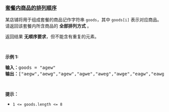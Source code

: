 ### [套餐内商品的排列顺序](https://leetcode-cn.com/problems/zi-fu-chuan-de-pai-lie-lcof)

<p>某店铺将用于组成套餐的商品记作字符串 <code>goods</code>，其中 <code>goods[i]</code> 表示对应商品。请返回该套餐内所含商品的 <strong>全部排列方式</strong> 。</p>

<p>返回结果 <strong>无顺序要求</strong>，但不能含有重复的元素。</p>

<p>&nbsp;</p>

<p><strong>示例 1:</strong></p>

<pre>
<strong>输入：</strong>goods = "agew"
<strong>输出：</strong>["aegw","aewg","agew","agwe","aweg","awge","eagw","eawg","egaw","egwa","ewag","ewga","gaew","gawe","geaw","gewa","gwae","gwea","waeg","wage","weag","wega","wgae","wgea"]
</pre>

<p>&nbsp;</p>

<p><strong>提示：</strong></p>

<ul>
	<li><code>1 &lt;= goods.length &lt;= 8</code></li>
</ul>

<p>&nbsp;</p>
